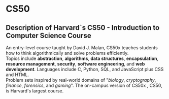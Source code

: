 # CS50

## Description of Harvard`s CS50 - Introduction to Computer Science Course

<p>An entry-level course taught by David J. Malan, CS50x teaches students how to think algorithmically and solve problems efficiently. </br> Topics include <strong>abstraction</strong>, <strong>algorithms</strong>, <strong>data structures</strong>, <strong>encapsulation</strong>, <strong>resource management</strong>, <strong>security</strong>, <strong>software engineering</strong>, and <strong>web development</strong>. Languages include C, Python, SQL, and JavaScript plus CSS and HTML. </br> Problem sets inspired by real-world domains of "<em>biology</em>, <em>cryptography</em>, <em>finance</em>, <em>forensics</em>, and <em>gaming</em>". The on-campus version of CS50x , CS50, is Harvard's largest course. </p>

